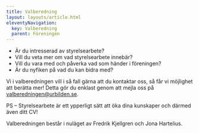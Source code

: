 ```yaml
---
title: Valberedning
layout: layouts/article.html
eleventyNavigation:
  key: Valberedning
  parent: Föreningen
--- 
```



- Är du intresserad av styrelsearbete?
- Vill du veta mer om vad styrelsearbete innebär?
- Vill du vara med och påverka vad som händer i föreningen?
- Är du nyfiken på vad du kan bidra med?

Vi i valberedningen vill i så fall gärna att du kontaktar oss, så får vi möjlighet att berätta mer! Detta gör du enklast genom att mejla oss på [valberedningen@urbilden.se](mailto:valberedningen@urbilden.se).

PS – Styrelsearbete är ett ypperligt sätt att öka dina kunskaper och därmed även ditt CV!

Valberedningen består i nuläget av Fredrik Kjellgren och Jona Hartelius.

